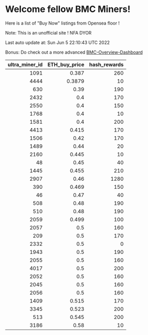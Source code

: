 # Welcome fellow BMC Miners!
Here is a list of "Buy Now" listings from Opensea floor !

Note: This is an unofficial site ! NFA DYOR

Last auto update at: Sun Jun  5 22:10:43 UTC 2022

Bonus: Do check out a more advanced [BMC-Overview-Dashboard](https://dune.com/defifunk/BMC-Overview-Dashboard)


|   ultra_miner_id |   ETH_buy_price |   hash_rewards |
|-----------------:|----------------:|---------------:|
|             1091 |          0.387  |            260 |
|             4444 |          0.3879 |             10 |
|              630 |          0.39   |            190 |
|             2432 |          0.4    |            170 |
|             2550 |          0.4    |            150 |
|             1768 |          0.4    |             10 |
|             1581 |          0.4    |            200 |
|             4413 |          0.415  |            170 |
|             1506 |          0.42   |            170 |
|             1489 |          0.44   |             20 |
|             2160 |          0.445  |             10 |
|               48 |          0.45   |             40 |
|             1445 |          0.455  |            210 |
|             2907 |          0.46   |           1280 |
|              390 |          0.469  |            150 |
|               46 |          0.47   |             40 |
|              508 |          0.48   |            190 |
|              510 |          0.48   |            190 |
|             2059 |          0.499  |            100 |
|             2057 |          0.5    |            160 |
|              209 |          0.5    |            170 |
|             2332 |          0.5    |              0 |
|             1943 |          0.5    |            190 |
|             2055 |          0.5    |            160 |
|             4017 |          0.5    |            200 |
|             2052 |          0.5    |            160 |
|             2045 |          0.5    |            160 |
|             2056 |          0.5    |            160 |
|             1409 |          0.515  |            170 |
|             3345 |          0.523  |            200 |
|              513 |          0.545  |            200 |
|             3186 |          0.58   |             10 |